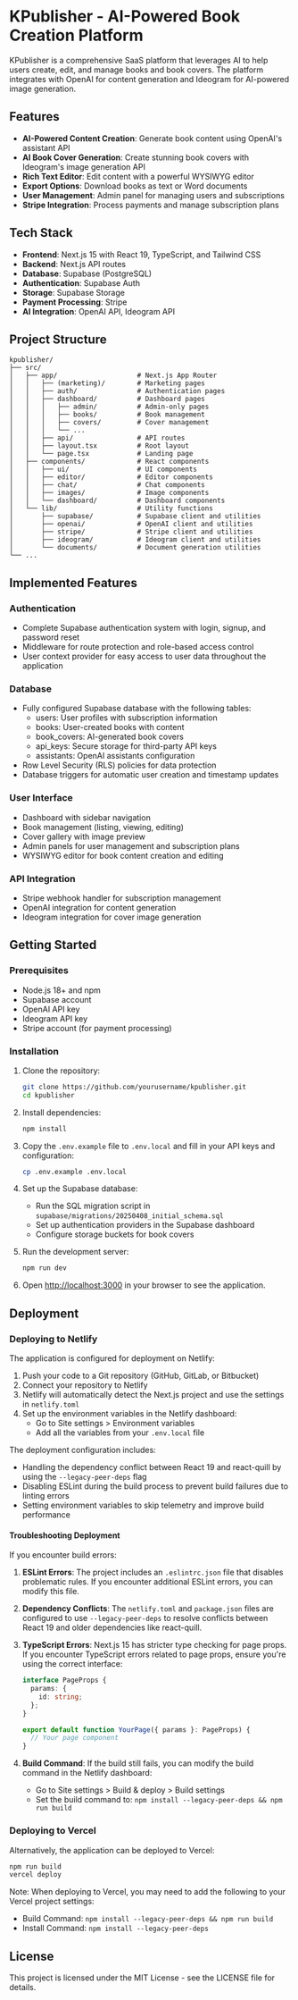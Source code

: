 # KPublisher - AI-Powered Book Creation Platform

KPublisher is a comprehensive SaaS platform that leverages AI to help users create, edit, and manage books and book covers. The platform integrates with OpenAI for content generation and Ideogram for AI-powered image generation.

## Features

- **AI-Powered Content Creation**: Generate book content using OpenAI's assistant API
- **AI Book Cover Generation**: Create stunning book covers with Ideogram's image generation API
- **Rich Text Editor**: Edit content with a powerful WYSIWYG editor
- **Export Options**: Download books as text or Word documents
- **User Management**: Admin panel for managing users and subscriptions
- **Stripe Integration**: Process payments and manage subscription plans

## Tech Stack

- **Frontend**: Next.js 15 with React 19, TypeScript, and Tailwind CSS
- **Backend**: Next.js API routes
- **Database**: Supabase (PostgreSQL)
- **Authentication**: Supabase Auth
- **Storage**: Supabase Storage
- **Payment Processing**: Stripe
- **AI Integration**: OpenAI API, Ideogram API

## Project Structure

```
kpublisher/
├── src/
│   ├── app/                    # Next.js App Router
│   │   ├── (marketing)/        # Marketing pages
│   │   ├── auth/               # Authentication pages
│   │   ├── dashboard/          # Dashboard pages
│   │   │   ├── admin/          # Admin-only pages
│   │   │   ├── books/          # Book management
│   │   │   ├── covers/         # Cover management
│   │   │   └── ...
│   │   ├── api/                # API routes
│   │   ├── layout.tsx          # Root layout
│   │   └── page.tsx            # Landing page
│   ├── components/             # React components
│   │   ├── ui/                 # UI components
│   │   ├── editor/             # Editor components
│   │   ├── chat/               # Chat components
│   │   ├── images/             # Image components
│   │   └── dashboard/          # Dashboard components
│   └── lib/                    # Utility functions
│       ├── supabase/           # Supabase client and utilities
│       ├── openai/             # OpenAI client and utilities
│       ├── stripe/             # Stripe client and utilities
│       ├── ideogram/           # Ideogram client and utilities
│       └── documents/          # Document generation utilities
└── ...
```

## Implemented Features

### Authentication
- Complete Supabase authentication system with login, signup, and password reset
- Middleware for route protection and role-based access control
- User context provider for easy access to user data throughout the application

### Database
- Fully configured Supabase database with the following tables:
  - users: User profiles with subscription information
  - books: User-created books with content
  - book_covers: AI-generated book covers
  - api_keys: Secure storage for third-party API keys
  - assistants: OpenAI assistants configuration
- Row Level Security (RLS) policies for data protection
- Database triggers for automatic user creation and timestamp updates

### User Interface
- Dashboard with sidebar navigation
- Book management (listing, viewing, editing)
- Cover gallery with image preview
- Admin panels for user management and subscription plans
- WYSIWYG editor for book content creation and editing

### API Integration
- Stripe webhook handler for subscription management
- OpenAI integration for content generation
- Ideogram integration for cover image generation

## Getting Started

### Prerequisites

- Node.js 18+ and npm
- Supabase account
- OpenAI API key
- Ideogram API key
- Stripe account (for payment processing)

### Installation

1. Clone the repository:
   ```bash
   git clone https://github.com/yourusername/kpublisher.git
   cd kpublisher
   ```

2. Install dependencies:
   ```bash
   npm install
   ```

3. Copy the `.env.example` file to `.env.local` and fill in your API keys and configuration:
   ```bash
   cp .env.example .env.local
   ```

4. Set up the Supabase database:
   - Run the SQL migration script in `supabase/migrations/20250408_initial_schema.sql`
   - Set up authentication providers in the Supabase dashboard
   - Configure storage buckets for book covers

5. Run the development server:
   ```bash
   npm run dev
   ```

6. Open [http://localhost:3000](http://localhost:3000) in your browser to see the application.

## Deployment

### Deploying to Netlify

The application is configured for deployment on Netlify:

1. Push your code to a Git repository (GitHub, GitLab, or Bitbucket)
2. Connect your repository to Netlify
3. Netlify will automatically detect the Next.js project and use the settings in `netlify.toml`
4. Set up the environment variables in the Netlify dashboard:
   - Go to Site settings > Environment variables
   - Add all the variables from your `.env.local` file

The deployment configuration includes:
- Handling the dependency conflict between React 19 and react-quill by using the `--legacy-peer-deps` flag
- Disabling ESLint during the build process to prevent build failures due to linting errors
- Setting environment variables to skip telemetry and improve build performance

#### Troubleshooting Deployment

If you encounter build errors:

1. **ESLint Errors**: The project includes an `.eslintrc.json` file that disables problematic rules. If you encounter additional ESLint errors, you can modify this file.

2. **Dependency Conflicts**: The `netlify.toml` and `package.json` files are configured to use `--legacy-peer-deps` to resolve conflicts between React 19 and older dependencies like react-quill.

3. **TypeScript Errors**: Next.js 15 has stricter type checking for page props. If you encounter TypeScript errors related to page props, ensure you're using the correct interface:
   ```typescript
   interface PageProps {
     params: {
       id: string;
     };
   }
   
   export default function YourPage({ params }: PageProps) {
     // Your page component
   }
   ```

4. **Build Command**: If the build still fails, you can modify the build command in the Netlify dashboard:
   - Go to Site settings > Build & deploy > Build settings
   - Set the build command to: `npm install --legacy-peer-deps && npm run build`

### Deploying to Vercel

Alternatively, the application can be deployed to Vercel:

```bash
npm run build
vercel deploy
```

Note: When deploying to Vercel, you may need to add the following to your Vercel project settings:
- Build Command: `npm install --legacy-peer-deps && npm run build`
- Install Command: `npm install --legacy-peer-deps`

## License

This project is licensed under the MIT License - see the LICENSE file for details.
